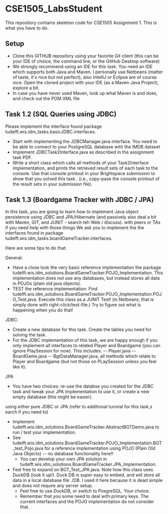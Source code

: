 # CSE1505_LabsStudent

This repository contains skeleton code for CSE1505 Assignment 1.
This is what you have to do.


## Setup
- Clone this GITHUB repository using your favorite Git client (this can be your IDE of choice, the command line, or the GitHub Desktop software)
- We strongly recommend using an IDE for this task. You need an IDE which supports both Java and Maven. I personally use Netbeans (matter of taste, it's nice
but not perfect), also IntelliJ or Eclipse are of course nice. Open the cloned project with your IDE (as a Maven Java Project), explore a bit.
- In case you have never used Maven, look up what Maven is and does, and check out the POM.XML file

## Task 1.2 (SQL Queries using JDBC)
Please implement the interface found package tudelft.wis.idm_tasks.basicJDBC.interfaces.
- Start with implementing the JDBCManager.java interface. You need to be able to connect to your PostgreSQL database with the IMDB dataset
- Implement JDBCTask2Interface.java as described in the assignment task PDF.
- Write a short class which calls all methods of your Task2Interface implementation, and prints the retrieved
 result sets of each task to the console. Use that console printout in your Brightspace submission to show that you solved this task .
(i.e., copy-pase the console printout of the result sets in your submission file).

## Task 1.3 (Boardgame Tracker with JDBC / JPA)
In this task, you are going to learn how to implement Java object persistence using JDBC and JPA/Hibernate
(and passively also deal a bit with Maven, GIT, and JUNIT - search teh Web / discuss).
with peers or TAs if you need help with those things 
We ask you to implement the the interfaces found in package tudelft.wis.idm_tasks.boardGameTracker.interfaces.

Here are some tips to do that:

General:
- Have a close look the very basic reference implementation the package 
tudelft.wis.idm_solutions.BoardGameTracker.POJO_Implementation. This implementation 
does not use any databases, but instead stores all data in POJOs (plain old java objects).
-  TEST the reference implementation: Find tudelft.wis.idm_solutions.BoardGameTracker.POJO_Implementation.POJO_Test.java. Execute this class as a JUNIT Test!
(in Netbeans, that is simply done with right-click/test-file.) Try to figure out what is happening when you do that!

JDBC:
- Create a new database for this task. Create the tables you need for solving the task.
- For the JDBC implementation of this task, we are happy enough if you only implement all interfaces to related Player and Boardgame 
(you can ignore PlaySession for now). This includes:
-- Player.java
-- BoardGame.java
-- BgtDataManager.java, all methods which relate to Player and Boardgame (but not those on PLaySession unless you feel like it).

JPA
- You have two choices: re-use the databse you created for the JDBC task and tweak your JPA implementation to use it, 
or create a new empty database (this might be easier).



using either pure JDBC or JPA (refer to additional turorial for this task,s earch if you need to)
- Implement tudelft.wis.idm_solutions.BoardGameTracker.AbstractBGTDemo.java to run / test your implementation.
- See tudelft.wis.idm_solutions.BoardGameTracker.POJO_Implementation.BGT_test_Pojo.java for a reference implementation using POJO (Plain Old Java Objects) -- no database functionality here!!
    - You can develop your own JPA solution in tudelft.wis.idm_solutions.BoardGameTracker.JPA_Implementation. 
- Feel free to expand on BGT_Test_JPA.java. Note how this class uses DuckDB (look it up!). Duck DB is super easy to embed, and will store all data in a local database file ./DB. I used it here because it is dead simple and does not require any server setup.
    - Feel free to use DuckDB, or switch to PosgreSQL. Your choice.
    - Remember that you some need to deal with primary keys. The current interfaces and the POJO implementation do not consider that.

